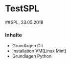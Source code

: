 # TestSPL

##SPL, 23.05.2018

### Inhalte

* Grundlagen Git
* Installation VM(Linux Mint)
* Grundlagen Python
